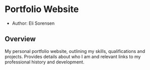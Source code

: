 # Portfolio Website

* Author: Eli Sorensen

## Overview
My personal portfolio website, outlining my skills, qualifications and projects. Provides details about who I am and relevant links to my professional history and development.
